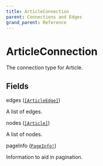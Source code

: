 ```yaml
---
title: ArticleConnection
parent: Connections and Edges
grand_parent: Reference
---
```


# ArticleConnection

The connection type for Article.

## Fields

<div class="field-entry ">
  <span id="edges" class="field-name anchored">edges (<code><a href="/docs/reference/connection_type/articleedge">[ArticleEdge]</a></code>)</span>

  <div class="description-wrapper">
   <p>A list of edges.</p>

  </div>
</div>

<div class="field-entry ">
  <span id="nodes" class="field-name anchored">nodes (<code><a href="/docs/reference/object/article">[Article]</a></code>)</span>

  <div class="description-wrapper">
   <p>A list of nodes.</p>

  </div>
</div>

<div class="field-entry ">
  <span id="pageinfo" class="field-name anchored">pageInfo (<code><a href="/docs/reference/object/pageinfo">PageInfo!</a></code>)</span>

  <div class="description-wrapper">
   <p>Information to aid in pagination.</p>

  </div>
</div>

